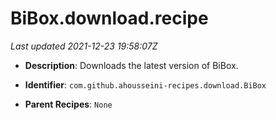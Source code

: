 # BiBox.download.recipe

_Last updated 2021-12-23 19:58:07Z_

- **Description**: Downloads the latest version of BiBox.

- **Identifier**: `com.github.ahousseini-recipes.download.BiBox`

- **Parent Recipes**: `None`